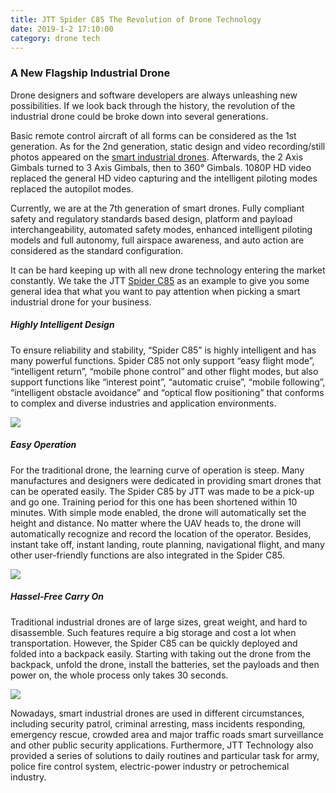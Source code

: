```yaml
---
title: JTT Spider C85 The Revolution of Drone Technology
date: 2019-1-2 17:10:00
category: drone tech
---
```


### A New Flagship Industrial Drone

Drone designers and software developers are always unleashing new possibilities. If we look back through the history, the revolution of the industrial drone could be broke down into several generations. 
 
Basic remote control aircraft of all forms can be considered as the 1st generation. As for the 2nd generation, static design and video recording/still photos appeared on the [smart industrial drones](http://en.jttuav.com/product/Unmanned-Aerial-Vehicle-Series.html). Afterwards, the 2 Axis Gimbals turned to 3 Axis Gimbals, then to 360° Gimbals. 1080P HD video replaced the general HD video capturing and the intelligent piloting modes replaced the autopilot modes. 
 
Currently, we are at the 7th generation of smart drones. Fully compliant safety and regulatory standards based design, platform and payload interchangeability, automated safety modes, enhanced intelligent piloting models and full autonomy, full airspace awareness, and auto action are considered as the standard configuration.
 
It can be hard keeping up with all new drone technology entering the market constantly. We take the JTT [Spider C85](http://en.jttuav.com/product/detail/SPIDER-C85url.html) as an example to give you some general idea that what you want to pay attention when picking a smart industrial drone for your business.

##### Highly Intelligent Design

To ensure reliability and stability, “Spider C85” is highly intelligent and has many powerful functions. Spider C85 not only support “easy flight mode”, “intelligent return”, “mobile phone control” and other flight modes, but also support functions like “interest point”, “automatic cruise”, “mobile following”, “intelligent obstacle avoidance” and “optical flow positioning” that conforms to complex and diverse industries and application environments.

![](/images/10.png)

##### Easy Operation
 
For the traditional drone, the learning curve of operation is steep. Many manufactures and designers were dedicated in providing smart drones that can be operated easily. The Spider C85 by JTT was made to be a pick-up and go one. Training period for this one has been shortened within 10 minutes. With simple mode enabled, the drone will automatically set the height and distance. No matter where the UAV heads to, the drone will automatically recognize and record the location of the operator. Besides, instant take off, instant landing, route planning, navigational flight, and many other user-friendly functions are also integrated in the Spider C85.

![](/images/9.png)

##### Hassel-Free Carry On
 
Traditional industrial drones are of large sizes, great weight, and hard to disassemble. Such features require a big storage and cost a lot when transportation. However, the Spider C85 can be quickly deployed and folded into a backpack easily. Starting with taking out the drone from the backpack, unfold the drone, install the batteries, set the payloads and then power on, the whole process only takes 30 seconds.

![](/images/11.png)

Nowadays, smart industrial drones are used in different circumstances, including security patrol, criminal arresting, mass incidents responding, emergency rescue, crowded area and major traffic roads smart surveillance and other public security applications. Furthermore, JTT Technology also provided a series of solutions to daily routines and particular task for army, police fire control system, electric-power industry or petrochemical industry.
